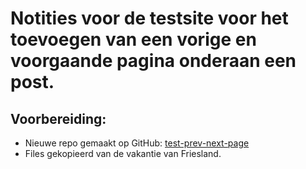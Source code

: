 # Notities voor de testsite voor het toevoegen van een vorige en voorgaande pagina onderaan een post.

## Voorbereiding:
- Nieuwe repo gemaakt op GitHub: [test-prev-next-page](https://github.com/Prudento-NL/test-prev-next-page.git)
- Files gekopieerd van de vakantie van Friesland.